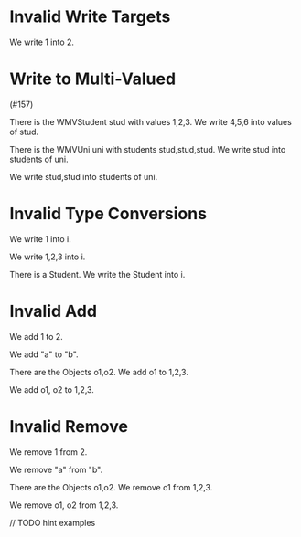 # Invalid Write Targets

We write 1 into 2.
<!--            ^
error: cannot write into IntLiteral [write.target.invalid]
-->

# Write to Multi-Valued

(#157)

There is the WMVStudent stud with values 1,2,3.
We write 4,5,6 into values of stud.
<!--                ^
error: cannot write into attribute of many 'int' - only single-valued attributes and associations are allowed [write.target.list]
-->

There is the WMVUni uni with students stud,stud,stud.
We write stud into students of uni.
<!--               ^
error: cannot write into association to many 'WMVStudent' - only single-valued attributes and associations are allowed [write.target.list]
-->

We write stud,stud into students of uni.
<!--                    ^
error: cannot write into association to many 'WMVStudent' - only single-valued attributes and associations are allowed [write.target.list]
-->

# Invalid Type Conversions

We write 1 into i.
<!--            ^
note: 'i' was first declared here [variable.declaration.first]
-->

We write 1,2,3 into i.
<!--     ^
error: cannot assign expression of type 'list of int' to variable 'i' of type 'int' [assign.type]
-->

There is a Student.
We write the Student into i.
<!--         ^
error: cannot assign expression of type 'Student' to variable 'i' of type 'int' [assign.type]
-->

# Invalid Add

We add 1 to 2.
<!--        ^
error: cannot add to 'IntLiteral' - must be a name or attribute access [add.target.not.name]
-->

We add "a" to "b".
<!--          ^
error: cannot add to expression of type 'String' [add.target.type]
-->

There are the Objects o1,o2.
We add o1 to 1,2,3.
<!--   ^
error: cannot add expression of type 'Object' to 'list of int' [add.source.type]
-->

We add o1, o2 to 1,2,3.
<!--   ^
error: cannot add expression of type 'list of Object' to 'list of int' [add.source.type]
-->

# Invalid Remove

We remove 1 from 2.
<!--             ^
error: cannot remove from 'IntLiteral' - must be a name or attribute access [remove.target.not.name]
-->

We remove "a" from "b".
<!--               ^
error: cannot remove from expression of type 'String' [remove.target.type]
-->

There are the Objects o1,o2.
We remove o1 from 1,2,3.
<!--      ^
error: cannot remove expression of type 'Object' from 'list of int' [remove.source.type]
-->

We remove o1, o2 from 1,2,3.
<!--      ^
error: cannot remove expression of type 'list of Object' from 'list of int' [remove.source.type]
-->

// TODO hint examples
